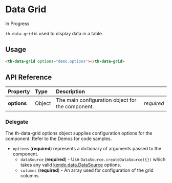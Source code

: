 # Data Grid

<span class="badge orange">In Progress</span>

`th-data-grid` is used to display data in a table.

## Usage

```html
<th-data-grid options="demo.options"></th-data-grid>
```

## API Reference

| Property        | Type        | Description   |   |
|:-------------   |:-------     | :-------------|---|
| **options**    | Object      | The main configuration object for the component. | *required* |

### Delegate
The th-data-grid options object supplies configuration options for the component. Refer to the Demos for code samples.

* `options` (**required**) represents a dictionary of arguments passed to the component.
  * `dataSource` (**required**) - Use ```DataSource.createDataSource({})```
  which takes any valid [kendo.data.DataSource](http://docs.telerik.com/kendo-ui/api/javascript/data/datasource) options.
  * `columns` (**required**) - An array used for configuration of the grid columns.
